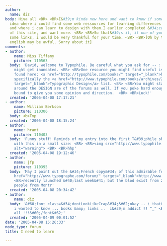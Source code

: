 ```yaml
---
author:
  name: diz
body: Hiya all <BR> <BR>I&#39;m kinda new here and want to know if someone have an
  idea where i could find some web ressources for learning differences between typefaces,
  and where i can learn to design with them.I earlier completed &#34;course&#34; section
  of this site, and want more. <BR> <BR>So that&#39;s it, if one of you can send me
  some links, i would be very thankful for your time. <BR> <BR>[Oh by the way, my
  english may be awful. Sorry about it]
comments:
- author:
    name: Miss Tiffany
    picture: 110563
  body: 'David, welcome to Typophile. Be careful what you ask for -- ::wink:: -- you
    might get inundated. <BR> <BR>One resource you might find useful is our book list,
    found here: <a href="http://typophile.com/books/" target="_blank">http://typophile.com/books/</a>,
    specifically the <a href="http://www.typophile.com/books/archives/2%20Typographic%20Design.html"
    target="_blank">Typographic Design</a> list. <BR> <BR>You might start digging
    around the DESIGN are of the forums as well. If you poke hard enough someone is
    bound to give you some opinion and direction.  <BR> <BR>Luck!'
  created: '2005-04-08 17:17:21'
- author:
    name: William Berkson
    picture: 110306
  body: <b>Typ
  created: '2005-04-08 18:15:24'
- author:
    name: hrant
    picture: 110403
  body: 'Funny stuff! Reminds of my entry into the first T&#39;phile shirt contests,
    with this in a small size: <BR> <BR><img src="http://www.typophile.com/forums/messages/4100/69182.gif"
    alt="warning"> <BR> <BR>hhp'
  created: '2005-04-08 19:12:46'
- author:
    name: jfp
    picture: 110395
  body: 'May I point out the &#34;French copy&#34; of this admirable forum: <BR> <BR><a
    href="http://www.typographe.com/forum/" target="_blank">http://www.typographe.com/forum/</a>
    <BR>recently launched &#40;last week&#41; but the blod exist from 2003. Several
    people from Montr'
  created: '2005-04-08 20:34:42'
- author:
    name: diz
  body: '&#60;font class=&#34;dontLookLikeCrap&#34;&#62;okay .. i that&#39;s what
    i wanted to know ... books &amp; links ..  i&#39;m addict !! ^_^ <BR> <BR>Thanks
    all !!!&#60;/font&#62;'
  created: '2005-04-09 00:01:52'
date: '2005-04-08 15:26:33'
node_type: forum
title: I need to learn

---
```

